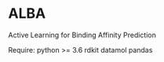 # ALBA
Active Learning for Binding Affinity Prediction

Require: python >= 3.6   rdkit   datamol   pandas


